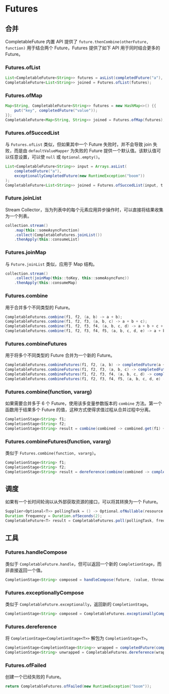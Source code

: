 # Futures

## 合并

CompletableFuture 内置 API 提供了 `future.thenCombine(otherFuture, function)` 用于结合两个 Future，Futures 提供了如下 API 用于同时结合更多的 Future。

### Futures.ofList

```java
List<CompletableFuture<String>> futures = asList(completedFuture("a"), completedFuture("b"));
CompletableFuture<List<String>> joined = Futures.ofList(futures);
```

### Futures.ofMap

```java
Map<String, CompletableFuture<String>> futures = new HashMap<>() {{
    put("key", completedFuture("value"));
}};
CompletableFuture<Map<String, String>> joined = Futures.ofMap(futures);
```

### Futures.ofSuccedList

与 `Futures.ofList` 类似，但如果其中一个 Future 失败时，并不会导致 join 失败，而是由 `defaultValueMapper` 为失败的 Future 提供一个默认值。该默认值可以任意设置，可以使 `null` 或 `Optional.empty()`。

```java
List<CompletableFuture<String>> input = Arrays.asList(
    completedFuture("a"),
    exceptionallyCompletedFuture(new RuntimeException("boom"))
);
CompletableFuture<List<String>> joined = Futures.ofSuccedList(input, t -> "default");
```

### Future.joinList

Stream Collector，当为列表中的每个元素应用异步操作时，可以直接将结果收集为一个列表。

```java
collection.stream()
    .map(this::someAsyncFunction)
    .collect(CompletableFutures.joinList())
    .thenApply(this::consumeList)
```

### Futures.joinMap

与 `Future.joinList` 类似，应用于 Map 结构。

```java
collection.stream()
    .collect(joinMap(this::toKey, this::someAsyncFunc))
    .thenApply(this::consumeMap)
```

### Futures.combine

用于合并多个不同类型的 Future。

```java
CompletableFutures.combine(f1, f2, (a, b) -> a + b);
CompletableFutures.combine(f1, f2, f3, (a, b, c) -> a + b + c);
CompletableFutures.combine(f1, f2, f3, f4, (a, b, c, d) -> a + b + c + d);
CompletableFutures.combine(f1, f2, f3, f4, f5, (a, b, c, d, e) -> a + b + c + d + e);
```

### Futures.combineFutures

用于将多个不同类型的 Future 合并为一个新的 Future。

```java
CompletableFutures.combineFutures(f1, f2, (a, b) -> completedFuture(a + b));
CompletableFutures.combineFutures(f1, f2, f3, (a, b, c) -> completedFuture(a + b + c));
CompletableFutures.combineFutures(f1, f2, f3, f4, (a, b, c, d) -> completedFuture(a + b + c + d));
CompletableFutures.combineFutures(f1, f2, f3, f4, f5, (a, b, c, d, e) -> completedFuture(a + b + c + d + e));
```

### Futures.combine(function, vararg)

如果需要合并多于 6 个 Future，使用该多变量参数版本的 `combine` 方法。第一个函数用于结果多个 Future 的值，这种方式使得求值过程从合并过程中分离。

```java
CompletionStage<String> f1;
CompletionStage<String> f2;
CompletionStage<String> result = combine(combined -> combined.get(f1) + combined.get(f2), f1, f2);
```

### Futures.combineFutures(function, vararg)

类似于 `Futures.combine(function, vararg)`。

```java
CompletionStage<String> f1;
CompletionStage<String> f2;
CompletionStage<String> result = dereference(combine(combined -> completedFuture(combined.get(f1) + combined.get(f2)), f1, f2));
```

## 调度

如果有一个长时间轮询以从外部获取资源的接口，可以将其转换为一个 Future。

```java
Supplier<Optional<T>> pollingTask = () -> Optional.ofNullable(resource.result());
Duration frequency = Duration.ofSeconds(2);
CompletableFuture<T> result = CompletableFutures.poll(pollingTask, frequency, executor);
```

## 工具

### Futures.handleCompose

类似于 `CompletableFuture.handle`，但可以返回一个新的 `CompletionStage`，而非直接返回一个值。

```java
CompletionStage<String> composed = handleCompose(future, (value, throwable) -> completedFuture("hello"));
```

### Futures.exceptionallyCompose

类似于 `CompletableFuture.exceptionally`，返回新的 `CompletionStage`。

```java
CompletionStage<String> composed = CompletableFutures.exceptionallyCompose(future, throwable -> completedFuture("fallback"));
```

### Futures.dereference

将 `CompletionStage<CompletionStage<T>>` 解包为 `CompletionStage<T>`。

```java
CompletionStage<CompletionStage<String>> wrapped = completedFuture(completedFuture("hello"));
CompletionStage<String> unwrapped = CompletableFutures.dereference(wrapped);
```

### Futures.ofFailed

创建一个已经失败的 Future。

```java
return CompletableFutures.ofFailed(new RuntimeException("boom"));
```





